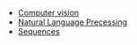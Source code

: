 - [Computer vision](https://github.com/Farhad87/DL/tree/master/CV "Разработки по компьютерному зрению")
- [Natural Language Precessing](https://github.com/Farhad87/DL/tree/master/NLP "Разработки по обработке языка")
- [Sequences](https://github.com/Farhad87/DL/tree/master/sequences "Разработки по последовательным данным")